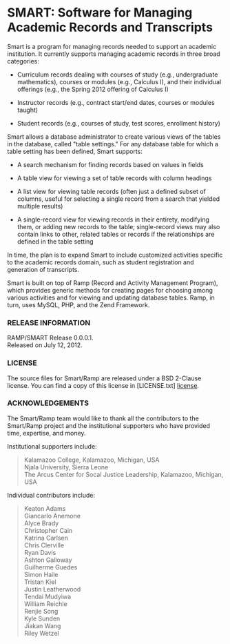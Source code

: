 # SMART: Software for Managing Academic Records and Transcripts #

Smart is a program for managing records needed to support an academic
institution.  It currently supports managing academic records in
three broad categories:

 * Curriculum records dealing with courses of study (e.g.,
   undergraduate mathematics), courses or modules (e.g., Calculus
   I), and their individual offerings (e.g., the Spring 2012
   offering of Calculus I)

 * Instructor records (e.g., contract start/end dates, courses or
   modules taught)

 * Student records (e.g., courses of study, test scores, enrollment
   history)

Smart allows a database administrator to create various views of
the tables in the database, called "table settings." For any database
table for which a table setting has been defined, Smart supports:

 * A search mechanism for finding records based on values in
 fields

 * A table view for viewing a set of table records with column
 headings

 * A list view for viewing table records (often just a defined
   subset of columns, useful for selecting a single record from
   a search that yielded multiple results)

 * A single-record view for viewing records in their entirety,
   modifying them, or adding new records to the table; single-record
   views may also contain links to other, related tables or
   records if the relationships are defined in the table
   setting

In time, the plan is to expand Smart to include customized activities
specific to the academic records domain, such as student registration
and generation of transcripts.

Smart is built on top of Ramp (Record and Activity Management Program),
which provides generic methods for creating pages for choosing among
various activities and for viewing and updating database tables.  Ramp,
in turn, uses MySQL, PHP, and the Zend Framework.


### RELEASE INFORMATION ###
RAMP/SMART Release 0.0.0.1.  
Released on July 12, 2012.


### LICENSE ###

The source files for Smart/Ramp are released under a BSD 2-Clause license.
You can find a copy of this license in
[LICENSE.txt] [license].


### ACKNOWLEDGEMENTS ###

The Smart/Ramp team would like to thank all the contributors to the
Smart/Ramp project and the institutional supporters who have provided
time, expertise, and money.

Institutional supporters include:

>   Kalamazoo College, Kalamazoo, Michigan, USA  
>   Njala University, Sierra Leone  
>   The Arcus Center for Socal Justice Leadership, Kalamazoo, Michigan, USA  

Individual contributors include:

>   Keaton Adams  
>   Giancarlo Anemone  
>   Alyce Brady  
>   Christopher Cain  
>   Katrina Carlsen  
>   Chris Clerville  
>   Ryan Davis  
>   Ashton Galloway  
>   Guilherme Guedes  
>   Simon Haile  
>   Tristan Kiel  
>   Justin Leatherwood  
>   Tendai Mudyiwa  
>   William Reichle  
>   Renjie Song  
>   Kyle Sunden  
>   Jiakan Wang  
>   Riley Wetzel  

[license]:  /LICENSE.txt

